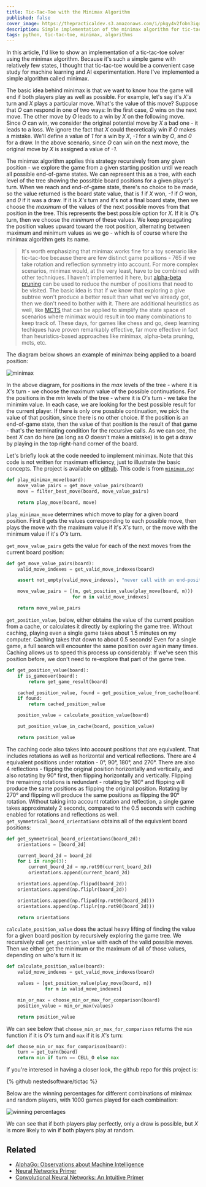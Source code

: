 ```yaml
---
title: Tic-Tac-Toe with the Minimax Algorithm
published: false
cover_image: https://thepracticaldev.s3.amazonaws.com/i/pkgy4v2fobn3iqdr4881.jpg
description: Simple implementation of the minimax algorithm for tic-tac-toe in Python
tags: python, tic-tac-toe, minimax, algorithms
---
```


In this article, I'd like to show an implementation of a tic-tac-toe solver using the minimax algorithm. Because it's such a simple game with relatively few states, I thought that tic-tac-toe would be a convenient case study for machine learning and AI experimentation. Here I've implemented a simple algorithm called minimax.

The basic idea behind minimax is that we want to know how the game will end if both players play as well as possible. For example, let's say it's _X's_ turn and _X_ plays a particular move. What's the value of this move? Suppose that _O_ can respond in one of two ways: In the first case, _O_ wins on the next move. The other move by _O_ leads to a win by _X_ on the following move. Since _O_ can win, we consider the original potential move by _X_ a bad one - it leads to a loss. We ignore the fact that _X_ could theoretically win if _O_ makes a mistake. We'll define a value of _1_ for a win by _X_, _-1_ for a win by _O_, and _0_ for a draw. In the above scenario, since _O_ can win on the next move, the original move by _X_ is assigned a value of _-1_.

The minimax algorithm applies this strategy recursively from any given position - we explore the game from a given starting position until we reach all possible end-of-game states. We can represent this as a tree, with each level of the tree showing the possitble board positions for a given player's turn. When we reach and end-of-game state, there's no choice to be made, so the value returned is the board state value, that is _1_ if _X_ won, _-1_ if _O_ won, and _0_ if it was a draw. If it is _X's_ turn and it's not a final board state, then we choose the _maximum_ of the values of the next possible moves from that position in the tree. This represents the best possible option for _X_. If it is _O_'s turn, then we choose the _minimum_ of these values. We keep propagating the position values upward toward the root position, alternating between maximum and minimum values as we go - which is of course where the minimax algorithm gets its name.

> It's worth emphasizing that minimax works fine for a toy scenario like tic-tac-toe because there are few distinct game positions - 765 if we take rotation and reflection symmetry into account. For more complex scenarios, minimax would, at the very least, have to be combined with other techniques. I haven't implemented it here, but [alpha-beta pruning](https://en.wikipedia.org/wiki/Alpha%E2%80%93beta_pruning) can be used to reduce the number of positions that need to be visited. The basic idea is that if we know that exploring a give subtree won't produce a better result than what we've already got, then we don't need to bother with it. There are additional heuristics as well, like [MCTS](https://en.wikipedia.org/wiki/Monte_Carlo_tree_search) that can be applied to simplify the state space of scenarios where minimax would result in too many combinations to keep track of. These days, for games like chess and go, deep learning techiques have proven remarkably effective, far more effective in fact than heuristics-based approaches like minimax, alpha-beta pruning, mcts, etc.

The diagram below shows an example of minimax being applied to a board position:

![minimax](https://thepracticaldev.s3.amazonaws.com/i/eo3qr44bp1w96a92t8s2.png)

In the above diagram, for positions in the _max_ levels of the tree - where it is _X's_ turn - we choose the maximum value of the possible continuations. For the positions in the _min_ levels of the tree - where it is _O's_ turn - we take the minimim value. In each case, we are looking for the best possible result for the current player. If there is only one possible continuation, we pick the value of that position, since there is no other choice. If the position is an end-of-game state, then the value of that position is the result of that game - that's the terminating condition for the recursive calls. As we can see, the best _X_ can do here (as long as _O_ doesn't make a mistake) is to get a draw by playing in the top right-hand corner of the board.

Let's briefly look at the code needed to implement minimax. Note that this code is not written for maximum efficiency, just to illustrate the basic concepts. The project is available on [github](https://github.com/nestedsoftware/tictac). This code is from [`minimax.py`](https://github.com/nestedsoftware/tictac/blob/master/tictac/minimax.py):

```python
def play_minimax_move(board):
    move_value_pairs = get_move_value_pairs(board)
    move = filter_best_move(board, move_value_pairs)

    return play_move(board, move)
```

`play_minimax_move` determines which move to play for a given board position. First it gets the values corresponding to each possible move, then plays the move with the maximum value if it's _X's_ turn, or the move with the minimum value if it's _O's_ turn.

`get_move_value_pairs` gets the value for each of the next moves from the current board position:

```python
def get_move_value_pairs(board):
    valid_move_indexes = get_valid_move_indexes(board)

    assert not_empty(valid_move_indexes), "never call with an end-position"

    move_value_pairs = [(m, get_position_value(play_move(board, m)))
                        for m in valid_move_indexes]

    return move_value_pairs
```

`get_position_value`, below, either obtains the value of the current position from a cache, or calculates it directly by exploring the game tree. Without caching, playing even a single game takes about 1.5 minutes on my computer. Caching takes that down to about 0.5 seconds! Even for a single game, a full search will encounter the same position over again many times. Caching allows us to speed this process up considerably: If we've seen this position before, we don't need to re-explore that part of the game tree.

```python
def get_position_value(board):
    if is_gameover(board):
        return get_game_result(board)

    cached_position_value, found = get_position_value_from_cache(board)
    if found:
        return cached_position_value

    position_value = calculate_position_value(board)

    put_position_value_in_cache(board, position_value)

    return position_value
```

The caching code also takes into account positions that are equivalent. That includes rotations as well as horizontal and vertical reflections. There are 4 equivalent positions under rotation - 0°, 90°, 180°, and 270°. There are also 4 reflections - flipping the original position horizontally and vertically, and also rotating by 90° first, then flipping horizontally and vertically. Flipping the remaining rotations is redundant - rotating by 180° and flipping will produce the same positions as flipping the original position. Rotating by 270° and flipping will produce the same positions as flipping the 90° rotation. Without taking into account rotation and reflection, a single game takes approximately 2 seconds, compared to the 0.5 seconds with caching enabled for rotations and reflections as well. `get_symmetrical_board_orientations` obtains all of the equivalent board positions:

```python
def get_symmetrical_board_orientations(board_2d):
    orientations = [board_2d]

    current_board_2d = board_2d
    for i in range(3):
        current_board_2d = np.rot90(current_board_2d)
        orientations.append(current_board_2d)

    orientations.append(np.flipud(board_2d))
    orientations.append(np.fliplr(board_2d))

    orientations.append(np.flipud(np.rot90(board_2d)))
    orientations.append(np.fliplr(np.rot90(board_2d)))

    return orientations
```

`calculate_position_value` does the actual heavy lifting of finding the value for a given board position by recursively exploring the game tree. We recursively call `get_position_value` with each of the valid possible moves. Then we either get the minimum or the maximum of all of those values, depending on who's turn it is:

```python
def calculate_position_value(board):
    valid_move_indexes = get_valid_move_indexes(board)

    values = [get_position_value(play_move(board, m))
              for m in valid_move_indexes]

    min_or_max = choose_min_or_max_for_comparison(board)
    position_value = min_or_max(values)

    return position_value
```

We can see below that `choose_min_or_max_for_comparison` returns the `min` function if it is _O's_ turn and `max` if it is _X's_ turn:

```python
def choose_min_or_max_for_comparison(board):
    turn = get_turn(board)
    return min if turn == CELL_O else max
```
If you're interesed in having a closer look, the github repo for this project is:

{% github nestedsoftware/tictac %}

Below are the winning percentages for different combinations of minimax and random players, with 1000 games played for each combination:

![winning percentages](https://thepracticaldev.s3.amazonaws.com/i/xqro5jfpri5nq8bn66py.png)

We can see that if both players play perfectly, only a draw is possible, but _X_ is more likely to win if both players play at random.

## Related

* [AlphaGo: Observations about Machine Intelligence](https://dev.to/nestedsoftware/alphago-observations-about-machine-intelligence-4c62)
* [Neural Networks Primer](https://dev.to/nestedsoftware/neural-networks-primer-374i)
* [Convolutional Neural Networks: An Intuitive Primer](https://dev.to/nestedsoftware/convolutional-neural-networks-an-intuitive-primer-k1k)
